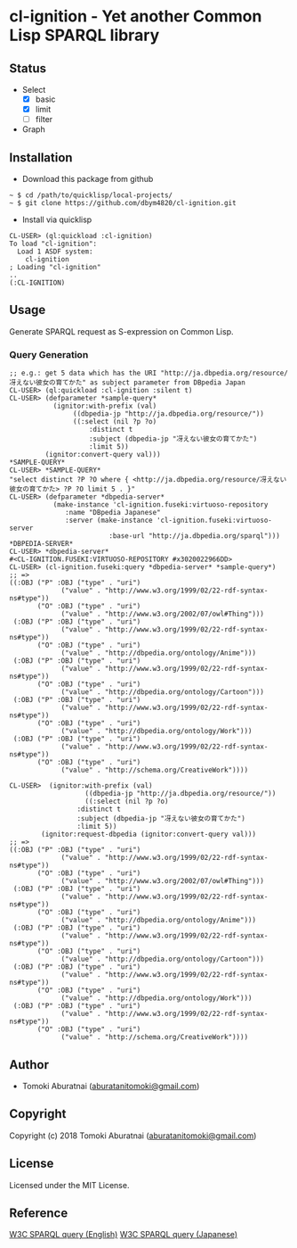 # cl-ignition - Yet another Common Lisp SPARQL library

## Status

- Select
    - [X] basic
    - [X] limit
    - [ ] filter
- Graph

## Installation

- Download this package from github
```
~ $ cd /path/to/quicklisp/local-projects/
~ $ git clone https://github.com/dbym4820/cl-ignition.git
```

- Install via quicklisp 

```
CL-USER> (ql:quickload :cl-ignition)
To load "cl-ignition":
  Load 1 ASDF system:
    cl-ignition
; Loading "cl-ignition"
..
(:CL-IGNITION)
```

## Usage

Generate SPARQL request as S-expression on Common Lisp.

### Query Generation

```
;; e.g.: get 5 data which has the URI "http://ja.dbpedia.org/resource/冴えない彼女の育てかた" as subject parameter from DBpedia Japan
CL-USER> (ql:quickload :cl-ignition :silent t)
CL-USER> (defparameter *sample-query*
           (ignitor:with-prefix (val)
                ((dbpedia-jp "http://ja.dbpedia.org/resource/"))
                ((:select (nil ?p ?o)
                    :distinct t
                    :subject (dbpedia-jp "冴えない彼女の育てかた")
                    :limit 5))
         (ignitor:convert-query val)))
*SAMPLE-QUERY*
CL-USER> *SAMPLE-QUERY*
"select distinct ?P ?O where { <http://ja.dbpedia.org/resource/冴えない彼女の育てかた> ?P ?O limit 5 . }"
CL-USER> (defparameter *dbpedia-server*
           (make-instance 'cl-ignition.fuseki:virtuoso-repository 
              :name "DBpedia Japanese"
              :server (make-instance 'cl-ignition.fuseki:virtuoso-server
                         :base-url "http://ja.dbpedia.org/sparql")))
*DBPEDIA-SERVER*
CL-USER> *dbpedia-server*
#<CL-IGNITION.FUSEKI:VIRTUOSO-REPOSITORY #x3020022966DD>
CL-USER> (cl-ignition.fuseki:query *dbpedia-server* *sample-query*)
;; =>
((:OBJ ("P" :OBJ ("type" . "uri") 
		     ("value" . "http://www.w3.org/1999/02/22-rdf-syntax-ns#type"))
	   ("O" :OBJ ("type" . "uri") 
		     ("value" . "http://www.w3.org/2002/07/owl#Thing")))
 (:OBJ ("P" :OBJ ("type" . "uri") 
             ("value" . "http://www.w3.org/1999/02/22-rdf-syntax-ns#type"))
	   ("O" :OBJ ("type" . "uri")
		     ("value" . "http://dbpedia.org/ontology/Anime"))) 
 (:OBJ ("P" :OBJ ("type" . "uri")
		     ("value" . "http://www.w3.org/1999/02/22-rdf-syntax-ns#type"))
       ("O" :OBJ ("type" . "uri")
		     ("value" . "http://dbpedia.org/ontology/Cartoon")))
 (:OBJ ("P" :OBJ ("type" . "uri") 
		     ("value" . "http://www.w3.org/1999/02/22-rdf-syntax-ns#type")) 
	   ("O" :OBJ ("type" . "uri")
		     ("value" . "http://dbpedia.org/ontology/Work")))
 (:OBJ ("P" :OBJ ("type" . "uri") 
		     ("value" . "http://www.w3.org/1999/02/22-rdf-syntax-ns#type")) 
	   ("O" :OBJ ("type" . "uri") 
		     ("value" . "http://schema.org/CreativeWork"))))

CL-USER>  (ignitor:with-prefix (val)
			       ((dbpedia-jp "http://ja.dbpedia.org/resource/"))
			       ((:select (nil ?p ?o)
				 :distinct t
				 :subject (dbpedia-jp "冴えない彼女の育てかた")
				 :limit 5))
	    (ignitor:request-dbpedia (ignitor:convert-query val)))
;; =>
((:OBJ ("P" :OBJ ("type" . "uri") 
		     ("value" . "http://www.w3.org/1999/02/22-rdf-syntax-ns#type"))
	   ("O" :OBJ ("type" . "uri") 
		     ("value" . "http://www.w3.org/2002/07/owl#Thing")))
 (:OBJ ("P" :OBJ ("type" . "uri") 
             ("value" . "http://www.w3.org/1999/02/22-rdf-syntax-ns#type"))
	   ("O" :OBJ ("type" . "uri")
		     ("value" . "http://dbpedia.org/ontology/Anime"))) 
 (:OBJ ("P" :OBJ ("type" . "uri")
		     ("value" . "http://www.w3.org/1999/02/22-rdf-syntax-ns#type"))
       ("O" :OBJ ("type" . "uri")
		     ("value" . "http://dbpedia.org/ontology/Cartoon")))
 (:OBJ ("P" :OBJ ("type" . "uri") 
		     ("value" . "http://www.w3.org/1999/02/22-rdf-syntax-ns#type")) 
	   ("O" :OBJ ("type" . "uri")
		     ("value" . "http://dbpedia.org/ontology/Work")))
 (:OBJ ("P" :OBJ ("type" . "uri") 
		     ("value" . "http://www.w3.org/1999/02/22-rdf-syntax-ns#type")) 
	   ("O" :OBJ ("type" . "uri") 
		     ("value" . "http://schema.org/CreativeWork"))))
```

## Author

* Tomoki Aburatnai (aburatanitomoki@gmail.com)

## Copyright

Copyright (c) 2018 Tomoki Aburatnai (aburatanitomoki@gmail.com)

## License

Licensed under the MIT License.

## Reference

[W3C SPARQL query (English)](https://www.w3.org/TR/rdf-sparql-query/)
[W3C SPARQL query (Japanese)](http://www.asahi-net.or.jp/~ax2s-kmtn/internet/rdf/rdf-sparql-query.html)
